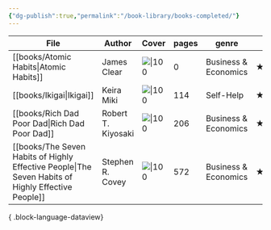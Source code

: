 ```yaml
---
{"dg-publish":true,"permalink":"/book-library/books-completed/"}
---
```


  
| File                                                                                                  | Author             | Cover                                                                                                                     | pages | genre                | rating |
| ----------------------------------------------------------------------------------------------------- | ------------------ | ------------------------------------------------------------------------------------------------------------------------- | ----- | -------------------- | ------ |
| [[books/Atomic Habits\|Atomic Habits]]                                                             | James Clear        | ![\|100](http://books.google.com/books/content?id=rruOEAAAQBAJ&printsec=frontcover&img=1&zoom=1&source=gbs_api)           | 0     | Business & Economics | ★★★★★  |
| [[books/Ikigai\|Ikigai]]                                                                           | Keira Miki         | ![\|100](http://books.google.com/books/content?id=nb3vzgEACAAJ&printsec=frontcover&img=1&zoom=1&source=gbs_api)           | 114   | Self-Help            | ★★★★★  |
| [[books/Rich Dad Poor Dad\|Rich Dad Poor Dad]]                                                     | Robert T. Kiyosaki | ![\|100](http://books.google.com/books/content?id=Cx6aDwAAQBAJ&printsec=frontcover&img=1&zoom=1&edge=curl&source=gbs_api) | 206   | Business & Economics | ★★★★   |
| [[books/The Seven Habits of Highly Effective People\|The Seven Habits of Highly Effective People]] | Stephen R. Covey   | ![\|100](http://books.google.com/books/content?id=hENIewAACAAJ&printsec=frontcover&img=1&zoom=1&source=gbs_api)           | 572   | Business & Economics | ★★★★   |

{ .block-language-dataview}